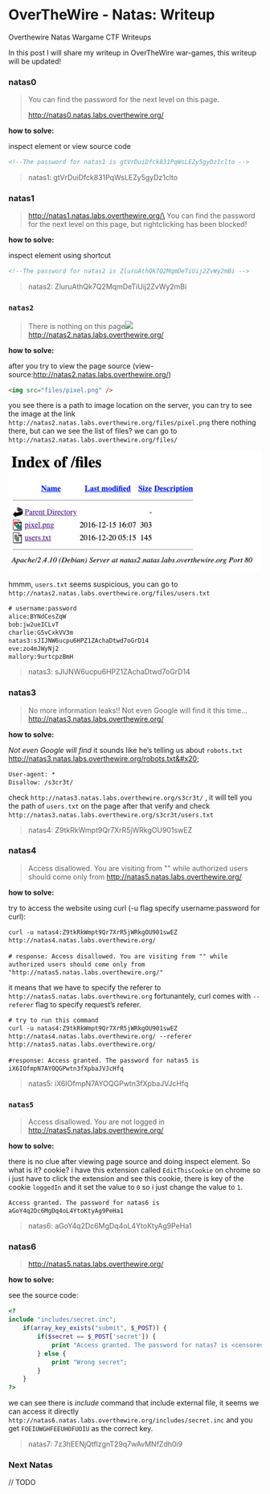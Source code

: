 # OverTheWire - Natas: Writeup

Overthewire Natas Wargame CTF Writeups

In this post I will share my writeup in OverTheWire war-games, this writeup will be updated!

### natas0

> You can find the password for the next level on this page.
>
> http://natas0.natas.labs.overthewire.org/

**how to solve:**

inspect element or view source code

```html
<!--The password for natas1 is gtVrDuiDfck831PqWsLEZy5gyDz1clto -->
```

> natas1: gtVrDuiDfck831PqWsLEZy5gyDz1clto



### natas1

> http://natas1.natas.labs.overthewire.org/\
> You can find the password for the next level on this page, but rightclicking has been blocked!

**how to solve:**

inspect element using shortcut

```html
<!--The password for natas2 is ZluruAthQk7Q2MqmDeTiUij2ZvWy2mBi -->
```

> natas2: ZluruAthQk7Q2MqmDeTiUij2ZvWy2mBi



### `natas2`

> There is nothing on this page![](http://natas2.natas.labs.overthewire.org/files/pixel.png)\
> http://natas2.natas.labs.overthewire.org/

**how to solve:**

after you try to view the page source (view-source:http://natas2.natas.labs.overthewire.org/)

```html
<img src="files/pixel.png" />
```

you see there is a path to image location on the server, you can try to see the image at the link `http://natas2.natas.labs.overthewire.org/files/pixel.png` there nothing there, but can we see the list of files? we can go to `http://natas2.natas.labs.overthewire.org/files/`

![](<../.gitbook/assets/image (2).png>)

hmmm, `users.txt` seems suspicious, you can go to `http://natas2.natas.labs.overthewire.org/files/users.txt`

```
# username:password
alice:BYNdCesZqW
bob:jw2ueICLvT
charlie:G5vCxkVV3m
natas3:sJIJNW6ucpu6HPZ1ZAchaDtwd7oGrD14
eve:zo4mJWyNj2
mallory:9urtcpzBmH
```

> natas3: sJIJNW6ucpu6HPZ1ZAchaDtwd7oGrD14



### natas3

> No more information leaks!! Not even Google will find it this time...\
> http://natas3.natas.labs.overthewire.org/

**how to solve:**

_Not even Google will find_ it sounds like he’s telling us about `robots.txt` http://natas3.natas.labs.overthewire.org/robots.txt&#x20;

```
User-agent: *
Disallow: /s3cr3t/
```

check `http://natas3.natas.labs.overthewire.org/s3cr3t/` , it will tell you the path of `users.txt` on the page after that verify and check `http://natas3.natas.labs.overthewire.org/s3cr3t/users.txt`

> natas4: Z9tkRkWmpt9Qr7XrR5jWRkgOU901swEZ



### natas4

> Access disallowed. You are visiting from "" while authorized users should come only from http://natas5.natas.labs.overthewire.org/

**how to solve:**

try to access the website using curl (-u flag specify username:password for curl):

```shell
curl -u natas4:Z9tkRkWmpt9Qr7XrR5jWRkgOU901swEZ http://natas4.natas.labs.overthewire.org/

# response: Access disallowed. You are visiting from "" while authorized users should come only from "http://natas5.natas.labs.overthewire.org/"
```

it means that we have to specify the referer to `http://natas5.natas.labs.overthewire.org` fortunantely, curl comes with `--referer` flag to specify request’s referer.

```shell
# try to run this command
curl -u natas4:Z9tkRkWmpt9Qr7XrR5jWRkgOU901swEZ http://natas4.natas.labs.overthewire.org/ --referer http://natas5.natas.labs.overthewire.org/

#response: Access granted. The password for natas5 is iX6IOfmpN7AYOQGPwtn3fXpbaJVJcHfq
```

> natas5: iX6IOfmpN7AYOQGPwtn3fXpbaJVJcHfq



### `natas5`

> Access disallowed. You are not logged in\
> http://natas5.natas.labs.overthewire.org/

**how to solve:**

there is no clue after viewing page source and doing inspect element. So what is it? cookie?  i have this extension called `EditThisCookie` on chrome so i just have to click the extension and see this cookie, there is key of the cookie `loggedIn` and it set the value to `0` so i just change the value to `1`.

```
Access granted. The password for natas6 is aGoY4q2Dc6MgDq4oL4YtoKtyAg9PeHa1
```

> natas6: aGoY4q2Dc6MgDq4oL4YtoKtyAg9PeHa1



### natas6

> http://natas5.natas.labs.overthewire.org/

**how to solve:**

see the source code:

```php
<?
include "includes/secret.inc";
    if(array_key_exists("submit", $_POST)) {
        if($secret == $_POST['secret']) {
            print "Access granted. The password for natas7 is <censored>";
        } else {
            print "Wrong secret";
        }
    }
?>
```

we can see there is _include_ command that include external file, it seems we can access it directly `http://natas6.natas.labs.overthewire.org/includes/secret.inc` and you get `FOEIUWGHFEEUHOFUOIU` as the correct key.

> natas7: 7z3hEENjQtflzgnT29q7wAvMNfZdh0i9



### Next Natas

// TODO
